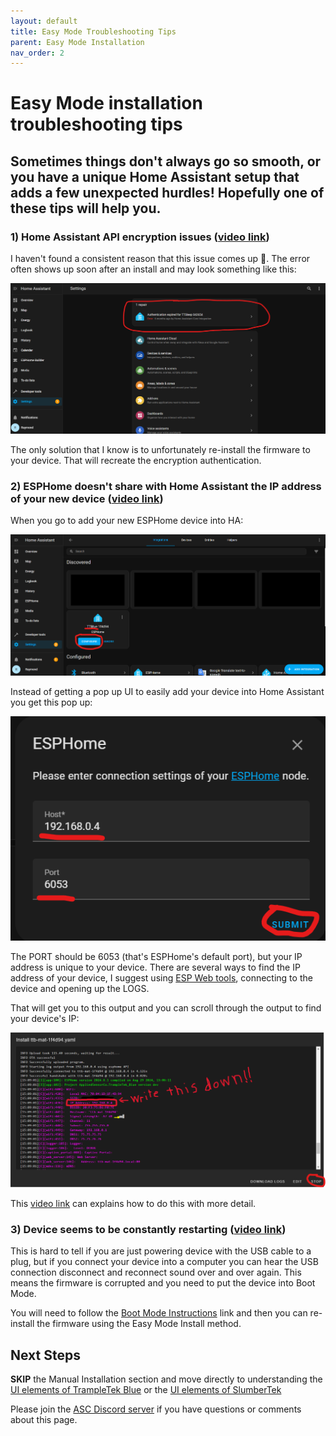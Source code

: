 ```yaml
---
layout: default
title: Easy Mode Troubleshooting Tips
parent: Easy Mode Installation
nav_order: 2
---
```

# Easy Mode installation troubleshooting tips

## Sometimes things don't always go so smooth, or you have a unique Home Assistant setup that adds a few unexpected hurdles! Hopefully one of these tips will help you.

### 1)  Home Assistant API encryption issues ([video link](https://youtu.be/4sYf2Vkg71Q?si=KegT5pdxMYknnxuy&t=280))

I haven't found a consistent reason that this issue comes up 🫤. The error often shows up soon after an install and may look something like this:

<img src="images/Expired_Auth_issue.png" width="600">

The only solution that I know is to unfortunately re-install the firmware to your device. That will recreate the encryption authentication.

### 2) ESPHome doesn't share with Home Assistant the IP address of your new device ([video link](https://youtu.be/4sYf2Vkg71Q?si=OFX0iIcHcgAUsIJX&t=314))

When you go to add your new ESPHome device into HA:

<img src="images/DeviceSetup_1_Config.png" width="600">

Instead of getting a pop up UI to easily add your device into Home Assistant you get this pop up:

<img src="images/DeviceSetup_2_IPaddress.png" width="600">

The PORT should be 6053 (that's ESPHome's default port), but your IP address is unique to your device. There are several ways to find the IP address of your device, I suggest using [ESP Web tools](https://web.esphome.io/), connecting to the device and opening up the LOGS.

That will get you to this output and you can scroll through the output to find your device's IP:

<img src="images/ESPHome_Adopt_5_LoggerStop.png" width="600">

This [video link](https://youtu.be/4sYf2Vkg71Q?si=OFX0iIcHcgAUsIJX&t=314) can explains how to do this with more detail.

### 3) Device seems to be constantly restarting ([video link](https://youtu.be/4sYf2Vkg71Q?si=KKhr6HFME9f2fJyz&t=391))

This is hard to tell if you are just powering device with the USB cable to a plug, but if you connect your device into a computer you can hear the USB connection disconnect and reconnect sound over and over again. This means the firmware is corrupted and you need to put the device into Boot Mode.

You will need to follow the [Boot Mode Instructions](https://docs.asc.com/bootmode.html) link and then you can re-install the firmware using the Easy Mode Install method.

## Next Steps
**SKIP** the Manual Installation section and move directly to understanding the [UI elements of TrampleTek Blue](https://appliedsensorco.github.io/usingHAui.html) or the [UI elements of SlumberTek](https://docs.asc.com/SlumberTek.html)

Please join the [ASC Discord server](https://discord.gg/cB9P6NmYJg) if you have questions or comments about this page.
